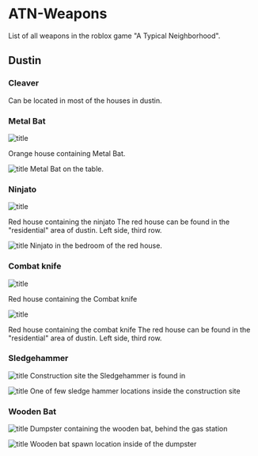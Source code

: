 # ATN-Weapons
List of all weapons in the roblox game "A Typical Neighborhood".

## Dustin


### Cleaver
Can be located in most of the houses in dustin.


### Metal Bat
![title](./assets/Orange%20house.png "Orange house containing the metal bat")

Orange house containing Metal Bat.

![title](./assets/Metal%20bat.png "Metal Bat on table")
Metal Bat on the table.


### Ninjato
![title](./assets/Red%20house.png "Red house containing the Ninjato")

Red house containing the ninjato
The red house can be found in the "residential" area of dustin. Left side, third row.

![title](./assets/Ninjato.png "Ninjato in the bedroom of the red house")
Ninjato in the bedroom of the red house.


### Combat knife
![title](./assets/Red%20house.png "Red house containing the Kunai")

Red house containing the Combat knife

![title](./assets/Combat%20knife.png "Combat knife in the bedroom of the red house")

Red house containing the combat knife
The red house can be found in the "residential" area of dustin. Left side, third row.


### Sledgehammer

![title](./assets/Construction%20site.png "Construction site containing the sledge hammer")
Construction site the Sledgehammer is found in

![title](./assets/Sledgehammer.png "One of few Sledgehammer locations")
One of few sledge hammer locations inside the construction site


### Wooden Bat

![title](./assets/Dumpster.png "Dumpster containing the wooden bat")
Dumpster containing the wooden bat, behind the gas station

![title](./assets/Wooden%20bat.png "Wooden bat spawn location")
Wooden bat spawn location inside of the dumpster